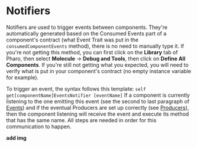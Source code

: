 # Notifiers
Notifiers are used to trigger events between components.
They're automatically generated based on the Consumed Events part of a component's contract (what Event Trait was put in the `consumedComponentEvents` method), there is no need to manually type it.
If you're not getting this method, you can first click on the **Library** tab of Pharo, then select **Molecule** -> **Debug and Tools**, then click on **Define All Components**. If you're still not getting what you expected, you will need to verify what is put in your component's contract (no empty instance variable for example).

To trigger an event, the syntax follows this template:
`self get[componentName]EventsNotifier [eventName]`
If a component is currently listening to the one emitting this event (see the second to last paragraph of [Events](https://github.com/OpenSmock/Molecule/blob/main/documentation/Events.md)) and if the eventual Producers are set up correctly (see [Producers](https://github.com/OpenSmock/Molecule/blob/main/documentation/Producers.md)), then the component listening will receive the event and execute its method that has the same name. 
All steps are needed in order for this communication to happen.

**add img**
